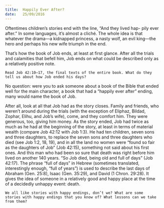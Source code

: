 ```yaml
---
title:  Happily Ever After?
date:   25/09/2016
---
```



Oftentimes children’s stories end with the line, “And they lived hap- pily ever after.” In some languages, it’s almost a cliché. The whole idea is that whatever the drama—a kidnapped princess, a nasty wolf, an evil king—the hero and perhaps his new wife triumph in the end.

That’s how the book of Job ends, at least at first glance. After all the trials and calamities that befell him, Job ends on what could be described only as a relatively positive note.

```Read Job 42:10–17, the final texts of the entire book. What do they tell us about how Job ended his days?```

No question: were you to ask someone about a book of the Bible that ended well for the main character, a book that had a “happily ever after” ending, many would name the book of Job.

After all, look at all that Job had as the story closes. Family and friends, who weren’t around during the trials (with the exception of Eliphaz, Bildad, Zophar, Elihu, and Job’s wife), come, and they comfort him. They were generous, too, giving him money. As the story ended, Job had twice as much as he had at the beginning of the story, at least in terms of material wealth (compare Job 42:12 with Job 1:3). He had ten children, seven sons and three daughters, to replace the seven sons and three daughters who died (see Job 1:2, 18, 19), and in all the land no women were “found so fair as the daughters of Job” (Job 42:15), something not said about his first ones. And this man who had been so sure that death was right before him lived on another 140 years. “So Job died, being old and full of days” (Job 42:17). The phrase “full of days” in Hebrew (sometimes translated, interestingly enough, “full of years”) is used to describe the last days of Abraham (Gen. 25:8), Isaac (Gen. 35:29), and David (1 Chron. 29:28). It gives the idea of someone in a relatively good and happy place at the time of a decidedly unhappy event: death.
    
```We all like stories with happy endings, don’t we? What are some stories with happy endings that you know of? What lessons can we take from them?```